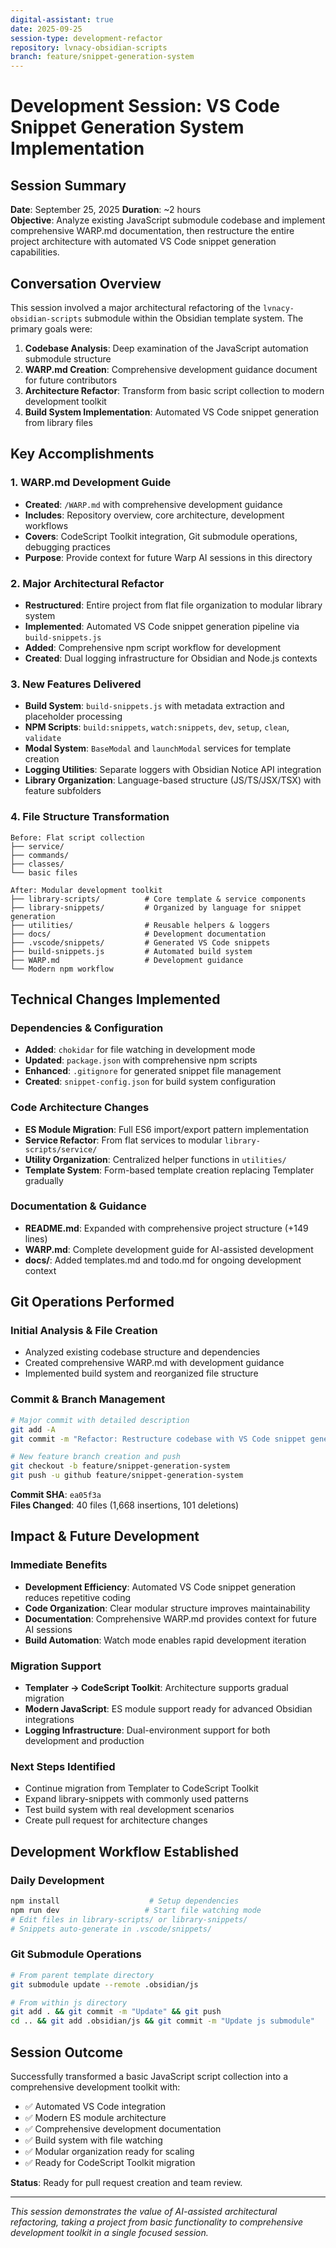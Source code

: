 ```yaml
---
digital-assistant: true
date: 2025-09-25
session-type: development-refactor
repository: lvnacy-obsidian-scripts
branch: feature/snippet-generation-system
---
```


# Development Session: VS Code Snippet Generation System Implementation

## Session Summary

**Date**: September 25, 2025
**Duration**: ~2 hours  
**Objective**: Analyze existing JavaScript submodule codebase and implement comprehensive WARP.md documentation, then restructure the entire project architecture with automated VS Code snippet generation capabilities.

## Conversation Overview

This session involved a major architectural refactoring of the `lvnacy-obsidian-scripts` submodule within the Obsidian template system. The primary goals were:

1. **Codebase Analysis**: Deep examination of the JavaScript automation submodule structure
2. **WARP.md Creation**: Comprehensive development guidance document for future contributors
3. **Architecture Refactor**: Transform from basic script collection to modern development toolkit
4. **Build System Implementation**: Automated VS Code snippet generation from library files

## Key Accomplishments

### 1. WARP.md Development Guide
- **Created**: `/WARP.md` with comprehensive development guidance
- **Includes**: Repository overview, core architecture, development workflows
- **Covers**: CodeScript Toolkit integration, Git submodule operations, debugging practices
- **Purpose**: Provide context for future Warp AI sessions in this directory

### 2. Major Architectural Refactor
- **Restructured**: Entire project from flat file organization to modular library system
- **Implemented**: Automated VS Code snippet generation pipeline via `build-snippets.js`
- **Added**: Comprehensive npm script workflow for development
- **Created**: Dual logging infrastructure for Obsidian and Node.js contexts

### 3. New Features Delivered
- **Build System**: `build-snippets.js` with metadata extraction and placeholder processing
- **NPM Scripts**: `build:snippets`, `watch:snippets`, `dev`, `setup`, `clean`, `validate`
- **Modal System**: `BaseModal` and `launchModal` services for template creation
- **Logging Utilities**: Separate loggers with Obsidian Notice API integration
- **Library Organization**: Language-based structure (JS/TS/JSX/TSX) with feature subfolders

### 4. File Structure Transformation
```
Before: Flat script collection
├── service/
├── commands/
├── classes/
└── basic files

After: Modular development toolkit
├── library-scripts/          # Core template & service components
├── library-snippets/         # Organized by language for snippet generation
├── utilities/                # Reusable helpers & loggers
├── docs/                     # Development documentation
├── .vscode/snippets/         # Generated VS Code snippets
├── build-snippets.js         # Automated build system
├── WARP.md                   # Development guidance
└── Modern npm workflow
```

## Technical Changes Implemented

### Dependencies & Configuration
- **Added**: `chokidar` for file watching in development mode
- **Updated**: `package.json` with comprehensive npm scripts
- **Enhanced**: `.gitignore` for generated snippet file management
- **Created**: `snippet-config.json` for build system configuration

### Code Architecture Changes
- **ES Module Migration**: Full ES6 import/export pattern implementation
- **Service Refactor**: From flat services to modular `library-scripts/service/`
- **Utility Organization**: Centralized helper functions in `utilities/`
- **Template System**: Form-based template creation replacing Templater gradually

### Documentation & Guidance
- **README.md**: Expanded with comprehensive project structure (+149 lines)
- **WARP.md**: Complete development guide for AI-assisted development
- **docs/**: Added templates.md and todo.md for ongoing development context

## Git Operations Performed

### Initial Analysis & File Creation
- Analyzed existing codebase structure and dependencies
- Created comprehensive WARP.md with development guidance
- Implemented build system and reorganized file structure

### Commit & Branch Management
```bash
# Major commit with detailed description
git add -A
git commit -m "Refactor: Restructure codebase with VS Code snippet generation system"

# New feature branch creation and push
git checkout -b feature/snippet-generation-system  
git push -u github feature/snippet-generation-system
```

**Commit SHA**: `ea05f3a`  
**Files Changed**: 40 files (1,668 insertions, 101 deletions)

## Impact & Future Development

### Immediate Benefits
- **Development Efficiency**: Automated VS Code snippet generation reduces repetitive coding
- **Code Organization**: Clear modular structure improves maintainability
- **Documentation**: Comprehensive WARP.md provides context for future AI sessions
- **Build Automation**: Watch mode enables rapid development iteration

### Migration Support
- **Templater → CodeScript Toolkit**: Architecture supports gradual migration
- **Modern JavaScript**: ES module support ready for advanced Obsidian integrations
- **Logging Infrastructure**: Dual-environment support for both development and production

### Next Steps Identified
- Continue migration from Templater to CodeScript Toolkit
- Expand library-snippets with commonly used patterns
- Test build system with real development scenarios
- Create pull request for architecture changes

## Development Workflow Established

### Daily Development
```bash
npm install                    # Setup dependencies
npm run dev                   # Start file watching mode
# Edit files in library-scripts/ or library-snippets/
# Snippets auto-generate in .vscode/snippets/
```

### Git Submodule Operations
```bash
# From parent template directory
git submodule update --remote .obsidian/js

# From within js directory
git add . && git commit -m "Update" && git push
cd .. && git add .obsidian/js && git commit -m "Update js submodule"
```

## Session Outcome

Successfully transformed a basic JavaScript script collection into a comprehensive development toolkit with:
- ✅ Automated VS Code integration
- ✅ Modern ES module architecture  
- ✅ Comprehensive development documentation
- ✅ Build system with file watching
- ✅ Modular organization ready for scaling
- ✅ Ready for CodeScript Toolkit migration

**Status**: Ready for pull request creation and team review.

---

*This session demonstrates the value of AI-assisted architectural refactoring, taking a project from basic functionality to comprehensive development toolkit in a single focused session.*